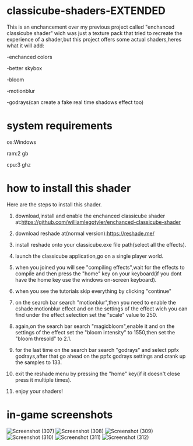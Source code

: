 # classicube-shaders-EXTENDED
This is an enchancement over my previous project called "enchanced classicube shader" wich was just a texture pack that tried to recreate the experience of a shader,but this project offers some actual shaders,heres what it will add:

-enchanced colors

-better skybox

-bloom

-motionblur

-godrays(can create a fake real time shadows effect too)

# system requirements

os:Windows

ram:2 gb

cpu:3 ghz


# how to install this shader
Here are the steps to install this shader.

1) download,install and enable the enchanced classicube shader at:https://github.com/williamlegotyler/enchanced-classicube-shader

2) download reshade at(normal version):https://reshade.me/

3) install reshade onto your classicube.exe file path(select all the effects).

4) launch the classicube application,go on a single player world.

5) when you joined you will see "compiling effects",wait for the effects to compile and then press the "home" key on your keyboard(if you dont have the home key use the windows on-screen keyboard).

6) when you see the tutorials skip everything by clicking "continue"

7) on the search bar search "motionblur",then you need to enable the cshade motionblur effect and on the settings of the effect wich you can find under the effect selection set the "scale" value to 250.

8) again,on the search bar search "magicbloom",enable it and on the settings of the effect set the "bloom intensity" to 1550,then set the "bloom thresold" to 2.1.

9) for the last time on the search bar search "godrays" and select ppfx godrays,after that go ahead on the ppfx godrays settings and crank up the samples to 133.

10) exit the reshade menu by pressing the "home" key(if it doesn't close press it multiple times).

11) enjoy your shaders!

# in-game screenshots
![Screenshot (307)](https://github.com/user-attachments/assets/882eab60-07af-4535-a447-c39b6b0cd7ec)
![Screenshot (308)](https://github.com/user-attachments/assets/de6a9b54-ebc6-455b-a6ac-2e92628af9c0)
![Screenshot (309)](https://github.com/user-attachments/assets/5544f11b-55aa-4c80-8533-38000f0068d8)
![Screenshot (310)](https://github.com/user-attachments/assets/54567fc3-2ce8-4e00-9543-72953d5bba6a)
![Screenshot (311)](https://github.com/user-attachments/assets/00abd856-3ee7-4fdd-9577-a13967b09a76)
![Screenshot (312)](https://github.com/user-attachments/assets/cad6c0b0-852b-4f90-9cf0-eff44b5372b2)
